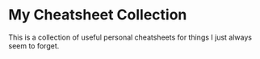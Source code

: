 # My Cheatsheet Collection

This is a collection of useful personal cheatsheets for things I just always seem to forget.
